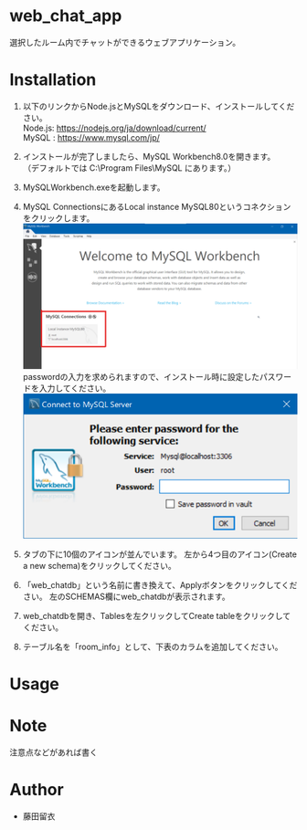 # web_chat_app
選択したルーム内でチャットができるウェブアプリケーション。

# Installation
1. 以下のリンクからNode.jsとMySQLをダウンロード、インストールしてください。<br>
Node.js: https://nodejs.org/ja/download/current/<br>
MySQL  : https://www.mysql.com/jp/

2.  インストールが完了しましたら、MySQL Workbench8.0を開きます。<br>
    （デフォルトでは C:\Program Files\MySQL にあります。）

3.  MySQLWorkbench.exeを起動します。

4.  MySQL ConnectionsにあるLocal instance MySQL80というコネクションをクリックします。<br>
![picture 1](images/bde08982fc96e6af7631f8d94bc94c3ac5cdd15f1b1636dbee810a7fcd8e3837.png)  
    passwordの入力を求められますので、インストール時に設定したパスワードを入力してください。
![picture 2](images/808caa782b7446d00149c9fcd10eb33cef5ded6b000c9c3234e958906c73ddb5.png)  

5.  タブの下に10個のアイコンが並んでいます。
    左から4つ目のアイコン(Create a new schema)をクリックしてください。

6.  「web_chatdb」という名前に書き換えて、Applyボタンをクリックしてください。
    左のSCHEMAS欄にweb_chatdbが表示されます。

7.  web_chatdbを開き、Tablesを左クリックしてCreate tableをクリックしてください。

8.  テーブル名を「room_info」として、下表のカラムを追加してください。
   


# Usage


# Note
注意点などがあれば書く

# Author
* 藤田留衣
